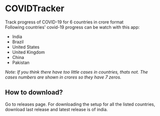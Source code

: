 # COVIDTracker
Track progress of COVID-19 for 6 countries in crore format<br>
Following countries' covid-19 progress can be watch with this app:
* India
* Brazil
* United States
* United Kingdom
* China
* Pakistan

_Note: If you think there have too little cases in countries, thats not. The cases numbers are shown in crores so they have 7 zeros._

## How to download?
Go to releases page. For downloading the setup for all the listed countries, download last release and latest release is of india.

